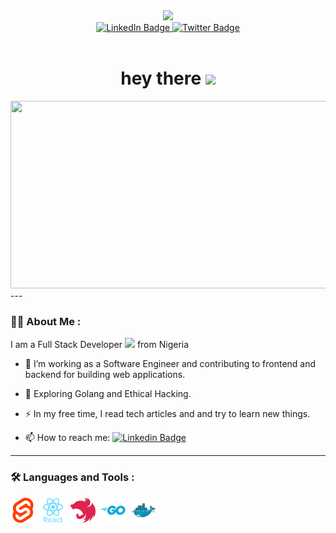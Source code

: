 <div id="header" align="center">
  <img src="https://media.giphy.com/media/ES9cAJlcxblRESzOH1/giphy.gif" width="100"/>
  <div id="badges">
    <a href="www.linkedin.com/in/emmanuel-arua-086a6a196">
      <img src="https://img.shields.io/badge/LinkedIn-blue?style=for-the-badge&logo=linkedin&logoColor=white" alt="LinkedIn Badge"/>
    </a>
    <a href="https://x.com/delordemm1">
      <img src="https://img.shields.io/badge/-black?style=for-the-badge&logo=x&logoColor=white" alt="Twitter Badge"/>
    </a>
  </div>
  <img src="https://komarev.com/ghpvc/?username=delordemm1&style=flat-square&color=blue" alt=""/>
  <h1>
    hey there
    <img src="https://media.giphy.com/media/hvRJCLFzcasrR4ia7z/giphy.gif" width="30px"/>
  </h1>
</div>
<div align="center">
  <img src="https://media.giphy.com/media/dWesBcTLavkZuG35MI/giphy.gif" width="600" height="300"/>
</div>
---

### :man_technologist: About Me :
I am a Full Stack Developer <img src="https://media.giphy.com/media/WUlplcMpOCEmTGBtBW/giphy.gif" width="30"> from Nigeria

- :telescope: I’m working as a Software Engineer and contributing to frontend and backend for building web applications.

- :seedling: Exploring Golang and Ethical Hacking.

- :zap: In my free time, I read tech articles and and try to learn new things.

- :mailbox:  How to reach me: [![Linkedin Badge](https://img.shields.io/badge/LinkedIn-blue?style=flat&logo=Linkedin&logoColor=white)](www.linkedin.com/in/emmanuel-arua-086a6a196)

---

### :hammer_and_wrench: Languages and Tools :
<div>
  <img src="https://github.com/devicons/devicon/blob/master/icons/svelte/svelte-original.svg" title="Svelte" alt="Svelte" width="40" height="40"/>&nbsp;
  <img src="https://github.com/devicons/devicon/blob/master/icons/react/react-original-wordmark.svg" title="React" alt="React" width="40" height="40"/>&nbsp;
  <img src="https://github.com/devicons/devicon/blob/master/icons/nestjs/nestjs-plain.svg" title="NestJs" alt="NestJs" width="40" height="40"/>&nbsp;
  <img src="https://github.com/devicons/devicon/blob/master/icons/go/go-original-wordmark.svg" title="GoLang" alt="GoLang" width="40" height="40"/>&nbsp;
  <img src="https://github.com/devicons/devicon/blob/master/icons/docker/docker-original.svg" title="Docker" alt="Docker" width="40" height="40"/>&nbsp;
</div>
<!--
**delordemm1/delordemm1** is a ✨ _special_ ✨ repository because its `README.md` (this file) appears on your GitHub profile.

Here are some ideas to get you started:

- 🔭 I’m currently working on ...
- 🌱 I’m currently learning ...
- 👯 I’m looking to collaborate on ...
- 🤔 I’m looking for help with ...
- 💬 Ask me about ...
- 📫 How to reach me: ...
- 😄 Pronouns: ...
- ⚡ Fun fact: ...
-->
